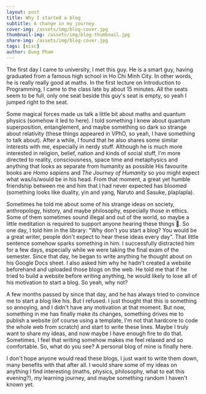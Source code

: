 ```yaml
---
layout: post
title: Why I started a blog
subtitle: A change in my journey
cover-img: /assets/img/blog-cover.jpg
thumbnail-img: /assets/img/blog-thumbnail.jpg
share-img: /assets/img/blog-cover.jpg
tags: [misc]
author: Dung Pham
---
```


The first day I came to university, I met this guy. He is a smart guy, having graduated from a famous high school in Ho Chi Minh City. In other words, he is really really good at maths. In the first lecture on Introduction to Programming, I came to the class late by about 15 minutes. All the seats seem to be full, only one seat beside this guy's seat is empty, so yeah I jumped right to the seat. 

Some magical forces made us talk a little bit about maths and quantum physics (somehow it led to here). I told something I knew about quantum superposition, entanglement, and maybe something so dark so strange about relativity (these things appeared in VPhO, so yeah, I have something to talk about). After a while, I found that he also shares some similar interests with me, especially in nerdy stuff. Although he is much more interested in religion, belief, nation and kinds of social stuff, I'm more directed to reality, consciousness, space time and metaphysics and anything that looks as separate from humanity as possible His favourite books are *Homo sapiens* and *The Journey of Humanity* so you might expect what was/is/would be in his head. From that moment, a great yet humble friendship between me and him that I had never expected has bloomed (something looks like duality, yin and yang, Naruto and Sasuke, plaplapla).

Sometimes he told me about some of his strange ideas on society, anthropology, history, and maybe philosophy, especially those in ethics. Some of them sometimes sound illegal and out of the world, so maybe a little meditation is required to support anyone hearing these things 🥲. So one day, I told him in the library: "Why don't you start a blog? You would be a great writer, people don't expect to hear these ideas every day". That little sentence somehow sparks something in him. I successfully distracted him for a few days, especially while we were taking the final exam of the semester. Since that day, he began to write anything he thought about on his Google Docs sheet. I also asked him why he hadn't created a website beforehand and uploaded those blogs on the web. He told me that if he tried to build a website before writing anything, he would likely to lose all of his motivation to start a blog. So yeah, why not?

A few months passed by since that day, and he has always tried to convince me to start a blog like his. But I refused. I just thought that this is something so annoying, and I didn't have any motivation at that moment. But now, something in me has finally make its changes, something drives me to publish a website (of course using a template, I'm not that hardcore to code the whole web from scratch) and start to write these lines. Maybe I truly want to share my ideas, and now maybe I have enough fire to do that. Sometimes, I feel that writing somehow makes me feel relaxed and so comfortable. So, what do you see? A personal blog of mine is finally here.

I don't hope anyone would read these blogs, I just want to write them down, many benefits with that after all. I would share some of my ideas on anything I find interesting (maths, physics, philosophy, what to eat this evening?), my learning journey, and maybe something random I haven't known yet.
